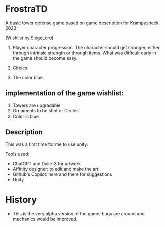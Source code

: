 # FrostraTD

A basic tower defense game based on game description for Krampushack 2023: 

(Wishlist by SiegeLord)

1. Player character progression. The character should get stronger, either through intrinsic strength or through items. What was difficult early in the game should become easy.

2. Circles.

3. The color blue.

## implementation of the game wishlist:

1. Towers are upgradable
2. Ornaments to be shot or Circles
3. Color is blue

## Description

This was a first time for me to use unity. 

Tools used:

- ChatGPT and Dalle-3 for artwork
- Affinity designer: to edit and make the art
- Github's Copilot: here and there for suggestions
- Unity

# History

- This is the very alpha version of the game, bugs are around and mechanics would be improved.

